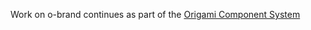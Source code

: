 Work on o-brand continues as part of the [Origami Component System](https://github.com/Financial-Times/origami/tree/main/libraries/o-brand)

